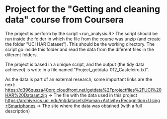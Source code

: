 # Project for the "Getting and cleaning data" course from Coursera

The project is perform by the script <run_analysis.R>
The script should be run inside the folder in which the file from the course was unzip (and create the folder "UCI HAR Dataset"). This should be the working directory. The script go inside this folder and read the data from the diferent files in the diferent folders.

The project is based in a unique script, and the output (the tidy data achieved) is write in a file named "Project_getdata-012_Casteleiro.txt".

As the data is part of an external research, some important links are the next:
<https://d396qusza40orc.cloudfront.net/getdata%2Fprojectfiles%2FUCI%20HAR%20Dataset.zip> -> The file with the data used in this project
<https://archive.ics.uci.edu/ml/datasets/Human+Activity+Recognition+Using+Smartphones> -> The site where the data was obtained (with a full description)
